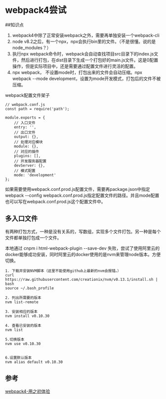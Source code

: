 # webpack4尝试

##知识点

1. webpack4中除了正常安装webpack之外，需要再单独安装一个webpack-cli
2. node v8.2之后，有一个npx，npx会执行bin里的文件。（不是很懂。说的是node_modules？）
3. 执行npx webpack命令时，webpack会自动查找项目src目录下的index.js文件，然后进行打包，在dist目录下生成一个打包好的main.js文件。这是0配置操作，但是实际项目中，还是需要通过配置文件进行灵活的配置。
4. npx webpack， 不设置mode时，打包出来的文件会自动压缩。npx webpack --mode development，设置为mode开发模式，打包后的文件不被压缩。


webpack配置文件架子
```
// webpack.conf.js
const path = require('path');

module.exports = {
    // 入口文件
    entry: '',
    // 出口文件
    output: {},
    // 处理对应模块
    module: {},
    // 对应的插件
    plugins: [],
    // 开发服务器配置
    devServer: {},
    // 模式配置
    mode: 'development'
};

```

如果需要使用webpack.conf.prod.js配置文件，需要再package.json中指定 webpack --config webpack.conf.prod.js指定配置文件的路径。并且mode配置也可以写在webpack.conf.prod.js这个配置文件中。

## 多入口文件

有两种打包方式，一种是没有关系的，写数组，实现多个文件打包。另一种是每个文件都单独打包成一个文件。

本地通过 cnpm i html-webpack-plugin --save-dev 失败，尝试了使用阿里云的docker能够成功安装，同时阿里云的docker使用的是nvm来管理node版本。方便切换。
```
1. 下载并安装NVM脚本（这里不能使用github上最新的nvm会报错。）
curl https://raw.githubusercontent.com/creationix/nvm/v0.13.1/install.sh | bash
source ~/.bash_profile

2. 列出所需要的版本
nvm list-remote

3. 安装相应的版本
nvm install v0.10.30

4. 查看已安装的版本
nvm list

5.切换版本
nvm use v0.10.30


6.设置默认版本
nvm alias default v0.10.30
```


## 参考
[webpack4-用之初体验](https://juejin.im/post/5adea0106fb9a07a9d6ff6de?utm_source=gold_browser_extension)
